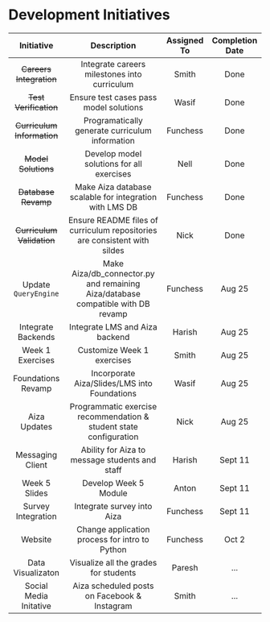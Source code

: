# Development Initiatives

| Initiative | Description | Assigned To | Completion Date |
|:----------:|:-----------:|:-----------:|:--------:|
| ~~Careers Integration~~ | Integrate careers milestones into curriculum | Smith | Done |
| ~~Test Verification~~ | Ensure test cases pass model solutions | Wasif | Done |
| ~~Curriculum Information~~ | Programatically generate curriculum information | Funchess |  Done |
| ~~Model Solutions~~ | Develop model solutions for all exercises | Nell | Done |
| ~~Database Revamp~~ | Make Aiza database scalable for integration with LMS DB | Funchess | Done |
| ~~Curriculum Validation~~ | Ensure README files of curriculum repositories are consistent with sildes | Nick | Done |
| Update `QueryEngine` | Make Aiza/db_connector.py and remaining Aiza/database compatible with DB revamp | Funchess | Aug 25 |
| Integrate Backends | Integrate LMS and Aiza backend | Harish | Aug 25 |
| Week 1 Exercises | Customize Week 1 exercises | Smith | Aug 25 |
| Foundations Revamp | Incorporate Aiza/Slides/LMS into Foundations | Wasif | Aug 25 |
| Aiza Updates | Programmatic exercise recommendation & student state configuration | Nick | Aug 25 |
| Messaging Client | Ability for Aiza to message students and staff | Harish | Sept 11 |
| Week 5 Slides | Develop Week 5 Module | Anton |  Sept 11 |
| Survey Integration | Integrate survey into Aiza | Funchess | Sept 11 |
| Website | Change application process for intro to Python | Funchess | Oct 2 |
| Data Visualizaton | Visualize all the grades for students | Paresh | ... |
| Social Media Initative | Aiza scheduled posts on Facebook & Instagram | Smith | ... |
